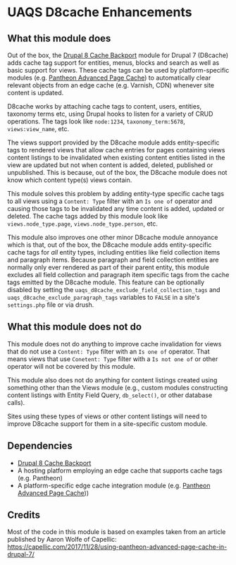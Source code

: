# UAQS D8cache Enhancements

## What this module does

Out of the box, the [Drupal 8 Cache Backport](https://www.drupal.org/project/d8cache) module for Drupal 7 (D8cache) adds cache tag support for entities, menus, blocks and search as well as basic support for views.  These cache tags can be used by platform-specific modules (e.g. [Pantheon Advanced Page Cache](https://www.drupal.org/project/pantheon_advanced_page_cache)) to automatically clear relevant objects from an edge cache (e.g. Varnish, CDN) whenever site content is updated.

D8cache works by attaching cache tags to content, users, entities, taxonomy terms etc, using Drupal hooks to listen for a variety of CRUD operations. The tags look like `node:1234`, `taxonomy_term:5678`, `views:view_name`, etc.

The views support provided by the D8cache module adds entity-specific tags to rendered views that allow cache entries for pages containing views content listings to be invalidated when existing content entities listed in the view are updated but not when content is added, deleted, published or unpublished.  This is because, out of the box, the D8cache module does not know which content type(s) views contain.

This module solves this problem by adding entity-type specific cache tags to all views using a `Content: Type` filter with an `Is one of` operator and causing those tags to be invalidated any time content is added, updated or deleted.  The cache tags added by this module look like `views.node_type.page`, `views.node_type.person`, etc.

This module also improves one other minor D8cache module annoyance which is that, out of the box, the D8cache module adds entity-specific cache tags for *all* entity types, including entities like field collection items and paragraph items.  Because paragraph and field collection entities are normally only ever rendered as part of their parent entity, this module excludes all field collection and paragraph item specific tags from the cache tags emitted by the D8cache module.  This feature can be optionally disabled by setting the `uaqs_d8cache_exclude_field_collection_tags` and `uaqs_d8cache_exclude_paragraph_tags` variables to `FALSE` in a site's `settings.php` file or via drush.

## What this module does not do

This module does not do anything to improve cache invalidation for views that do not use a `Content: Type` filter with an `Is one of` operator.  That means views that use `Conetent: Type` filter with a `Is not one of` or other operator will not be covered by this module.

This module also does not do anything for content listings created using something other than the Views module (e.g., custom modules constructing content listings with Entity Field Query, `db_select()`, or other database calls).

Sites using these types of views or other content listings will need to improve D8cache support for them in a site-specific custom module.

## Dependencies

- [Drupal 8 Cache Backport](https://www.drupal.org/project/d8cache)
- A hosting platform employing an edge cache that supports cache tags (e.g. Pantheon)
- A platform-specific edge cache integration module (e.g. [Pantheon Advanced Page Cache](https://www.drupal.org/project/pantheon_advanced_page_cache)))

## Credits

Most of the code in this module is based on examples taken from an article published by Aaron Wolfe of Capellic:
https://capellic.com/2017/11/28/using-pantheon-advanced-page-cache-in-drupal-7/
